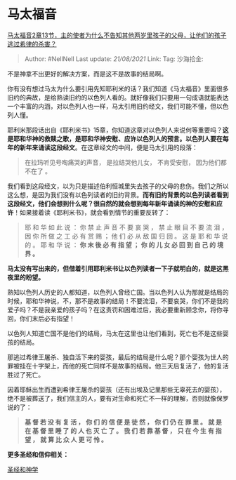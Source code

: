 # 马太福音

[马太福音2章13节，主的使者为什么不告知其他两岁里孩子的父母，让他们的孩子逃过希律的杀害？](https://www.zhihu.com/question/277432019/answer/401349680)

> Author: #NellNell
> Last update: *21/08/2021*
> Link:
> Tag:
> 沙海拾金:

不是神拿不出更好的解决方案，而是这不是故事的结局啊。

你有没有想过马太为什么要引用先知耶利米的话？我们知道《马太福音》里面很多旧约的典故，是给熟读旧约的以色列人看的。就好像我们只要用一句成语就能表达一个丰富的内涵，对以色列人也一样，马太引用旧约经文，我们可能不懂，但以色列人懂。

耶利米那段话出自《耶利米书》15章，你知道这章对以色列人来说何等重要吗？**这是耶和华神的救赎之歌，是耶和华神安慰、应许以色列人的预言。以色列人要在每年的新年来诵读这段经文**。在这章经文的中间，便是马太引用的段落：

> 在拉玛听见号啕痛哭的声音，
> 是拉结哭他儿女，
> 不肯受安慰，
> 因为他们都不在了 。

我们看到这段经文，以为只是描述伯利恒城里失去孩子的父母的悲伤。我们之所以这么想，是因为我们没有以色列读者的旧约背景。**而有旧约背景的以色列读者看到这段经文，他们会想到什么呢？很自然的就会想到每年新年诵读的神的安慰和应许**！如果接着读《耶利米书》，就会看到情节的重要反转了：

> 耶 和 华 如 此 说 ：
> 你 禁 止 声 音 不 要 哀 哭 ，
> 禁 止 眼 目 不 要 流 泪 ，
> 因 你 所 做 之 工 必 有 赏 赐 ；
> 他 们 必 从 敌 国 归 回 。
> 这 是 耶 和 华 说 的 。
> 耶 和 华 说 ：
> **你 末 後 必 有 指 望 ；**
> **你 的 儿 女 必 回 到 自 己 的 境 界 。**

**马太没有写出来的，但借着引用耶利米书让以色列读者一下子就明白的，就是这黑夜里的盼望。**

熟知以色列人历史的人都知道，以色列人曾经亡国。当以色列人认为那就是结局的时候，耶和华神说，不，那不是故事的结局！不要流泪，不要哀哭，你们不是我的爱子吗？不是我亲爱的孩子吗？在这责罚和困难过后，我必要重新顾念你，将你寻回，你们末后必有指望！

以色列人知道亡国不是他们的结局，马太在这里也让他们看到，死亡也不是这些婴孩的结局。

那逃过希律王屠杀、独自活下来的婴孩，最后的结局是什么呢？那个婴孩为世人的罪被挂在十字架上，而他的死亡同样不是故事的结局。他三天后复活了，他的复活胜过了死亡。

因着耶稣出生而遭到希律王屠杀的婴孩（还有出埃及记里那些无辜死去的婴孩），绝不是被葬送了，我们信主的人，要有对生命和死亡不一样的理解，否则就像保罗说的了：

> **基 督 若 没 有 复 活 ，**
> **你 们 的 信 便 是 徒 然 ，**
> **你 们 仍 在 罪 里 。**
> **就 是 在 基 督 里 睡 了 的 人 也 灭 亡 了 。**
> **我 们 若 靠 基 督 ，**
> **只 在 今 生 有 指 望 ，**
> **就 算 比 众 人 更 可 怜 。**

**更多圣经和信仰相关：**

[圣经和神学](https://www.zhihu.com/collection/313814574)
